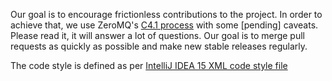 Our goal is to encourage frictionless contributions to the project. In order to achieve that, we use ZeroMQ's [C4.1 process](C41.md) with some [pending] caveats. Please read it, it will answer a lot of questions. Our goal is to merge pull requests as quickly as possible and make new stable releases regularly.

The code style is defined as per [IntelliJ IDEA 15 XML code style file](es4j-intellij-code-style.xml)
